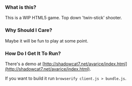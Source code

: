 ### What is this?

This is a WIP HTML5 game. Top down 'twin-stick' shooter.

### Why Should I Care?

Maybe it will be fun to play at some point.

### How Do I Get It To Run?

There's a demo at [http://shadowcat7.net/avarice/index.html](http://shadowcat7.net/avarice/index.html).

If you want to build it run `browserify client.js > bundle.js`.
